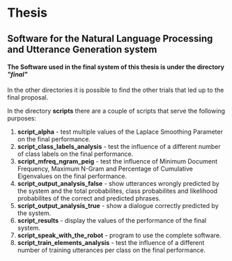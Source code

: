 # Thesis
## Software for the Natural Language Processing and Utterance Generation system

#### The Software used in the final system of this thesis is under the directory *"final"*

In the other directories it is possible to find the other trials that led up to the final proposal.

In the directory **scripts** there are a couple of scripts that serve the following purposes:
1. **script_alpha** - test multiple values of the Laplace Smoothing Parameter on the final performance.
2. **script_class_labels_analysis** - test the influence of a different number of class labels on the final performance.
3. **script_mfreq_ngram_peig** - test the influence of Minimum Document Frequency, Maximum N-Gram and Percentage of Cumulative Eigenvalues on the final performance.
4. **script_output_analysis_false** - show utterances wrongly predicted by the system and the total probabilites, class probabilites and likelihood probabilites of the correct and predicted phrases.
5. **script_output_analysis_true** - show a dialogue correctly predicted by the system.
6. **script_results** - display the values of the performance of the final system.
7. **script_speak_with_the_robot** - program to use the complete software.
8. **script_train_elements_analysis** - test the influence of a different number of training utterances per class on the final performance.
